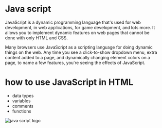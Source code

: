 # **Java script**





JavaScript is a dynamic programming language that's used for web development, in web applications, for game development, and lots more. It allows you to implement dynamic features on web pages that cannot be done with only HTML and CSS.

Many browsers use JavaScript as a scripting language for doing dynamic things on the web. Any time you see a click-to-show dropdown menu, extra content added to a page, and dynamically changing element colors on a page, to name a few features, you're seeing the effects of JavaScript.

# **how to use JavaScript in HTML**

* data types
* variables
* comments
* functions

![java script logo](https://www.vitoshacademy.com/wp-content/uploads/2015/04/JS.png)
